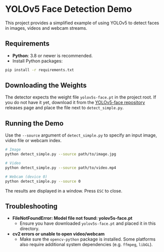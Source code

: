 # YOLOv5 Face Detection Demo

This project provides a simplified example of using YOLOv5 to detect faces in images, videos and webcam streams.

## Requirements

* **Python**: 3.8 or newer is recommended.
* Install Python packages:

```bash
pip install -r requirements.txt
```

## Downloading the Weights

The detector expects the weight file `yolov5s-face.pt` in the project root. If you do not have it yet, download it from the [YOLOv5-face repository](https://github.com/deepcam-cn/yolov5-face) releases page and place the file next to `detect_simple.py`.

## Running the Demo

Use the `--source` argument of `detect_simple.py` to specify an input image, video file or webcam index.

```bash
# Image
python detect_simple.py --source path/to/image.jpg

# Video
python detect_simple.py --source path/to/video.mp4

# Webcam (device 0)
python detect_simple.py --source 0
```

The results are displayed in a window. Press `ESC` to close.

## Troubleshooting

* **FileNotFoundError: Model file not found: yolov5s-face.pt**
  - Ensure you have downloaded `yolov5s-face.pt` and placed it in this directory.
* **cv2 errors or unable to open video/webcam**
  - Make sure the `opencv-python` package is installed. Some platforms also require additional system dependencies (e.g. `ffmpeg`, `libGL`).

